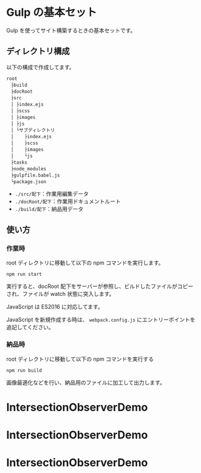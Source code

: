 # Gulp の基本セット

Gulp を使ってサイト構築するときの基本セットです。

## ディレクトリ構成

以下の構成で作成してます。

```
root
　├build
　├docRoot
　├src
　│ ├index.ejs
　│ ├scss
　│ ├images
　│ ├js
　│ └サブディレクトリ
　│    ├index.ejs
　│    ├scss
　│    ├images
　│    └js
　├tasks
　├node_modules
　├gulpfile.babel.js
　└package.json
```

- `./src/配下`：作業用編集データ
- `./docRoot/配下`：作業用ドキュメントルート
- `./build/配下`：納品用データ

## 使い方

### 作業時

root ディレクトリに移動して以下の npm コマンドを実行します。

```
npm run start
```

実行すると、docRoot 配下をサーバーが参照し、ビルドしたファイルがコピーされ、ファイルが watch 状態に突入します。

JavaScript は ES2016 に対応してます。

JavaScript を新規作成する時は、 `webpack.config.js` にエントリーポイントを追記してください。

### 納品時

root ディレクトリに移動して以下の npm コマンドを実行する

```
npm run build
```

画像最適化などを行い、納品用のファイルに加工して出力します。
# IntersectionObserverDemo
# IntersectionObserverDemo
# IntersectionObserverDemo
